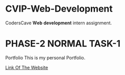 # CVIP-Web-Development
CodersCave 𝐖𝐞𝐛 𝐝𝐞𝐯𝐞𝐥𝐨𝐩𝐦𝐞𝐧𝐭 intern assignment.

# PHASE-2 NORMAL TASK-1
Portfolio
This is my personal Portfolio.

[Link Of The Website](my-portfolio-cvip.netlify.app)
